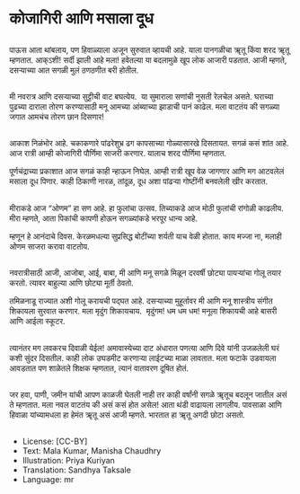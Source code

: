 # कोजागिरी आणि मसाला दूध

##
पाऊस आता थांबलाय, पण हिवाळ्याला अजून सुरुवात व्हायची आहे. याला पानगळीचा ॠतू किंवा शरद ॠतू म्हणतात. आक्ऽशी! सर्दी झाली आहे मला! हवेतल्या या बदलामुळे खूप लोक आजारी पडतात. आजी म्हणते, दसर्‍याच्या आत सगळी मुलं ठणठणीत बरी होतील.

##
मी नवरात्र आणि दसर्‍याच्या सुट्टीची वाट बघत्येय.  या सुमाराला सणांची नुसती रेलचेल असते. घराच्या पुढच्या दाराला तोरण करण्यासाठी मनू आमच्या आंब्याच्या झाडाची पानं काढेल. मला वाटतंय की सगळ्या जगात आमचंच तोरण छान दिसणार! 

##
आकाश निळंभोर आहे. चकाकणारे पांढरेशुभ्र ढग कापसाच्या गोळ्यासारखे दिसतायत. सगळं कसं शांत आहे. आज रात्री आम्ही कोजागिरी पौर्णिमा साजरी करणार. यालाच शरद पौर्णिमा म्हणतात.

पूर्णचंद्राच्या प्रकाशात आज सगळं काही न्हाऊन निघेल. आम्ही रात्री खूप वेळ जागणार आणि मग आटवलेलं मसाला दूध पिणार. काही ठिकाणी नारळ, तांदूळ, दूध अशा पांढर्‍या गोष्टींनी बनवलेली खीर करतात. 

##
मीराकडे आज “ओणम” हा सण आहे. हा फुलांचा उत्सव. तिच्याकडे आज मोठी फुलांची रांगोळी काढलीय. मीरा म्हणते, आता पिकांची कापणी होऊन सगळ्यांकडे भरपूर धान्य आहे.

म्हणून हे आनंदाचे दिवस. केरळमधल्या सुप्रसिद्ध बोटींच्या शर्यती याच वेळी होतात. काय मज्जा ना, मलाही ओणम साजरा करावा वाटतोय. 

##
नवरात्रीसाठी आजी, आजोबा, आई, बाबा, मी आणि मनू सगळे मिळून दरवर्षी छोट्या पायर्‍यांचा गोलू तयार करतो. त्यावर बाहुल्या आणि छोट्या मूर्ती ठेवतो.

तमिळनाडू राज्यात अशी गोलू करायची पद्घत आहे. दसर्‍याच्या मुहूर्तावर मी आणि मनू शास्त्रीय संगीत शिकायला सुरवात करणार. मला मृदुंग शिकायचाय.  मृदुंगम! धम धम धम! मनूला शिकायची आहे बासरी आणि आईला स्कूटर. 

##
त्यानंतर मग लवकरच दिवाळी येईल! अमावास्येच्या दाट अंधारात पणत्या आणि दिवे यांनी उजळलेली घरं कशी सुंदर दिसतील. काही लोक उघडमीट करणार्‍या लाईटच्या माळा लावतात. मला फटाके उडवायला आवडतात पण शाळेतले शिक्षक म्हणतात, त्यानं वातावरण दूषित होतं. 

##
जर हवा, पाणी, जमीन यांची आपण काळजी घेतली नाही तर काही वर्षांनी सगळे ॠतूच बदलून जातील असं ते म्हणतात. मला नवल वाटतंय की असं कसं होत असेल! आता थंडी वाढायला लागलीय. पावसाळा आणि हिवाळा यांच्यामधला हा हेमंत ॠतू असं आजी म्हणते. भारतात हा ॠतू अगदी छोटा असतो. 

##
* License: [CC-BY]
* Text: Mala Kumar, Manisha Chaudhry
* Illustration: Priya Kuriyan
* Translation: Sandhya Taksale
* Language: mr
